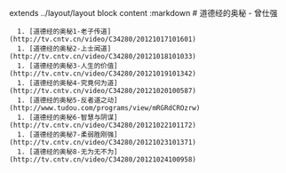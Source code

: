 extends ../layout/layout
block content
  :markdown
    # 道德经的奥秘 - 曾仕强

      1. [道德经的奥秘1-老子传道](http://tv.cntv.cn/video/C34280/20121017101601)
      1. [道德经的奥秘2-上士闻道](http://tv.cntv.cn/video/C34280/20121018101033)
      1. [道德经的奥秘3-人生的价值](http://tv.cntv.cn/video/C34280/20121019101342)
      1. [道德经的奥秘4-究竟何为道](http://tv.cntv.cn/video/C34280/20121020100587)
      1. [道德经的奥秘5-反者道之动](http://www.tudou.com/programs/view/mRGRdCROzrw)
      1. [道德经的奥秘6-智慧与阴谋](http://tv.cntv.cn/video/C34280/20121022101172)
      1. [道德经的奥秘7-柔弱胜刚强](http://tv.cntv.cn/video/C34280/20121023101371)
      1. [道德经的奥秘8-无为无不为](http://tv.cntv.cn/video/C34280/20121024100958)
